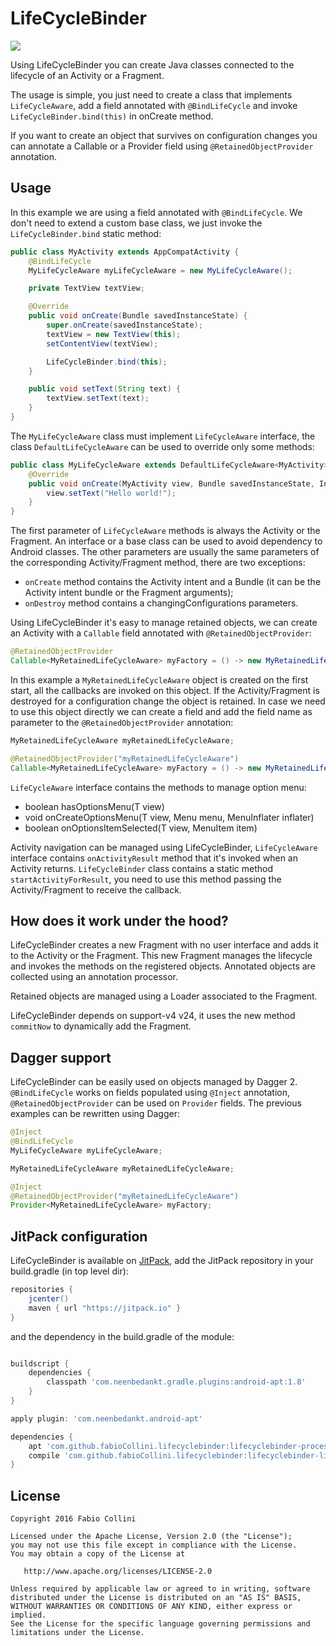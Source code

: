 # LifeCycleBinder

[![](https://jitpack.io/v/fabioCollini/LifeCycleBinder.svg)](https://jitpack.io/#fabioCollini/LifeCycleBinder)

Using LifeCycleBinder you can create Java classes connected to the lifecycle of an Activity or a Fragment.

The usage is simple, you just need to create a class that implements `LifeCycleAware`, add a field annotated with `@BindLifeCycle`
and invoke `LifeCycleBinder.bind(this)` in onCreate method.

If you want to create an object that survives on configuration changes you can annotate 
a Callable or a Provider field using `@RetainedObjectProvider` annotation.

## Usage

In this example we are using a field annotated with `@BindLifeCycle`. We don't need to extend
a custom base class, we just invoke the `LifeCycleBinder.bind` static method:


```java
public class MyActivity extends AppCompatActivity {
    @BindLifeCycle
    MyLifeCycleAware myLifeCycleAware = new MyLifeCycleAware();

    private TextView textView;

    @Override
    public void onCreate(Bundle savedInstanceState) {
        super.onCreate(savedInstanceState);
        textView = new TextView(this);
        setContentView(textView);

        LifeCycleBinder.bind(this);
    }

    public void setText(String text) {
        textView.setText(text);
    }
}
```

The `MyLifeCycleAware` class must implement `LifeCycleAware` interface, the class 
`DefaultLifeCycleAware` can be used to override only some methods:

```java
public class MyLifeCycleAware extends DefaultLifeCycleAware<MyActivity> {
    @Override
    public void onCreate(MyActivity view, Bundle savedInstanceState, Intent intent, Bundle arguments) {
        view.setText("Hello world!");
    }
}
```

The first parameter of `LifeCycleAware` methods is always the
Activity or the Fragment. An interface or a base class can be used to avoid
dependency to Android classes.
The other parameters are usually the same parameters of the corresponding Activity/Fragment method,
there are two exceptions:

- `onCreate` method contains the Activity intent and a Bundle (it can be
 the Activity intent bundle or the Fragment arguments);
- `onDestroy` method contains a changingConfigurations parameters.

Using LifeCycleBinder it's easy to manage retained objects, we 
can create an Activity with a `Callable` field annotated with `@RetainedObjectProvider`: 

```java
@RetainedObjectProvider
Callable<MyRetainedLifeCycleAware> myFactory = () -> new MyRetainedLifeCycleAware();
```

In this example a `MyRetainedLifeCycleAware` object is created on the first start, all
the callbacks are invoked on this object. If the Activity/Fragment is destroyed
for a configuration change the object is retained.
In case we need to use this object directly we can create a field and add
the field name as parameter to the `@RetainedObjectProvider` annotation:

```java
MyRetainedLifeCycleAware myRetainedLifeCycleAware;

@RetainedObjectProvider("myRetainedLifeCycleAware")
Callable<MyRetainedLifeCycleAware> myFactory = () -> new MyRetainedLifeCycleAware();
```

`LifeCycleAware` interface contains the methods to manage option menu:

- boolean hasOptionsMenu(T view)
- void onCreateOptionsMenu(T view, Menu menu, MenuInflater inflater)
- boolean onOptionsItemSelected(T view, MenuItem item)

Activity navigation can be managed using LifeCycleBinder, `LifeCycleAware` interface contains 
`onActivityResult` method that it's invoked when an Activity returns.
`LifeCycleBinder` class contains a static method `startActivityForResult`, you need to use
this method passing the Activity/Fragment to receive the callback.

<!--
## Why another lib?

There are other library available similar to LifeCycleBinder (for example
[LighCycle](https://github.com/soundcloud/lightcycle) and [Navi](https://github.com/trello/navi)).
Using other libraries you need to LifeCycleBinder... 

-->

## How does it work under the hood?

LifeCycleBinder creates a new Fragment with no user interface and adds it to the Activity or the Fragment.
This new Fragment manages the lifecycle and invokes the methods on the registered objects.
Annotated objects are collected using an annotation processor.

Retained objects are managed using a Loader associated to the Fragment.

LifeCycleBinder depends on support-v4 v24, it uses the new method `commitNow`
to dynamically add the Fragment.

## Dagger support

LifeCycleBinder can be easily used on objects managed by Dagger 2. `@BindLifeCycle`
works on fields populated using `@Inject` annotation, `@RetainedObjectProvider`
can be used on `Provider` fields. The previous examples can be rewritten using Dagger:

```java
@Inject
@BindLifeCycle
MyLifeCycleAware myLifeCycleAware;

MyRetainedLifeCycleAware myRetainedLifeCycleAware;

@Inject
@RetainedObjectProvider("myRetainedLifeCycleAware")
Provider<MyRetainedLifeCycleAware> myFactory;
```

## JitPack configuration

LifeCycleBinder is available on [JitPack](https://jitpack.io/#fabioCollini/LifeCycleBinder),
add the JitPack repository in your build.gradle (in top level dir):

```gradle
repositories {
    jcenter()
    maven { url "https://jitpack.io" }
}
```

and the dependency in the build.gradle of the module:

```gradle

buildscript {
    dependencies {
        classpath 'com.neenbedankt.gradle.plugins:android-apt:1.8'
    }
}

apply plugin: 'com.neenbedankt.android-apt'

dependencies {
    apt 'com.github.fabioCollini.lifecyclebinder:lifecyclebinder-processor:0.3.2'
    compile 'com.github.fabioCollini.lifecyclebinder:lifecyclebinder-lib:0.3.2'
}
```


## License

    Copyright 2016 Fabio Collini

    Licensed under the Apache License, Version 2.0 (the "License");
    you may not use this file except in compliance with the License.
    You may obtain a copy of the License at

       http://www.apache.org/licenses/LICENSE-2.0

    Unless required by applicable law or agreed to in writing, software
    distributed under the License is distributed on an "AS IS" BASIS,
    WITHOUT WARRANTIES OR CONDITIONS OF ANY KIND, either express or implied.
    See the License for the specific language governing permissions and
    limitations under the License.